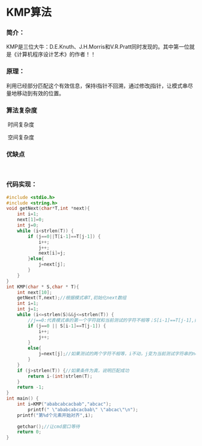 # KMP算法

### **简介：**

KMP是三位大牛：D.E.Knuth、J.H.Morris和V.R.Pratt同时发现的。其中第一位就是《计算机程序设计艺术》的作者！！

### 原理：

利用已经部分匹配这个有效信息，保持i指针不回溯，通过修改j指针，让模式串尽量地移动到有效的位置。

### **算法复杂度**

​	时间复杂度

​	空间复杂度

### **优缺点**

​	

### **代码实现：**

```c
#include <stdio.h>
#include <string.h>
void getNext(char*T,int *next){
    int i=1;
    next[1]=0;
    int j=0;
    while (i<strlen(T)) {
        if (j==0||T[i-1]==T[j-1]) {
            i++;
            j++;
            next[i]=j;
        }else{
            j=next[j];
        }
    }
}
int KMP(char * S,char * T){
    int next[10];
    getNext(T,next);//根据模式串T,初始化next数组
    int i=1;
    int j=1;
    while (i<=strlen(S)&&j<=strlen(T)) {
        //j==0:代表模式串的第一个字符就和当前测试的字符不相等；S[i-1]==T[j-1],如果对应位置字符相等，两种情况下，指向当前测试的两个指针下标i和j都向后移
        if (j==0 || S[i-1]==T[j-1]) {
            i++;
            j++;
        }
        else{
            j=next[j];//如果测试的两个字符不相等，i不动，j变为当前测试字符串的next值
        }
    }
    if (j>strlen(T)) {//如果条件为真，说明匹配成功
        return i-(int)strlen(T);
    }
    return -1;
}
int main() {
    int i=KMP("ababcabcacbab","abcac");
 		printf(" \"ababcabcacbab\" \"abcac\"\n");
    printf("第%d个元素开始对齐",i);
  
  	getchar();//让cmd窗口等待
    return 0;
}
```

